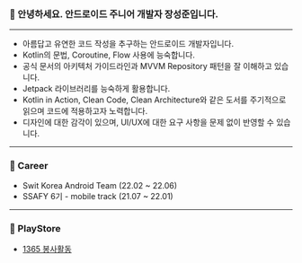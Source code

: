 ### 🌱 안녕하세요. 안드로이드 주니어 개발자 장성준입니다.
***
- 아름답고 유연한 코드 작성을 추구하는 안드로이드 개발자입니다.
- Kotlin의 문법, Coroutine, Flow 사용에 능숙합니다.
- 공식 문서의 아키텍처 가이드라인과 MVVM Repository 패턴을 잘 이해하고 있습니다.
- Jetpack 라이브러리를 능숙하게 활용합니다.
- Kotlin in Action, Clean Code, Clean Architecture와 같은 도서를 주기적으로 읽으며 코드에 적용하고자 노력합니다.
- 디자인에 대한 감각이 있으며, UI/UX에 대한 요구 사항을 문제 없이 반영할 수 있습니다.
***
### 📝 Career
- Swit Korea Android Team (22.02 ~ 22.06)
- SSAFY 6기 - mobile track (21.07 ~ 22.01)
***
### 🎈 PlayStore 
 - [1365 봉사활동](https://play.google.com/store/apps/details?id=g6y116.volunteer)

